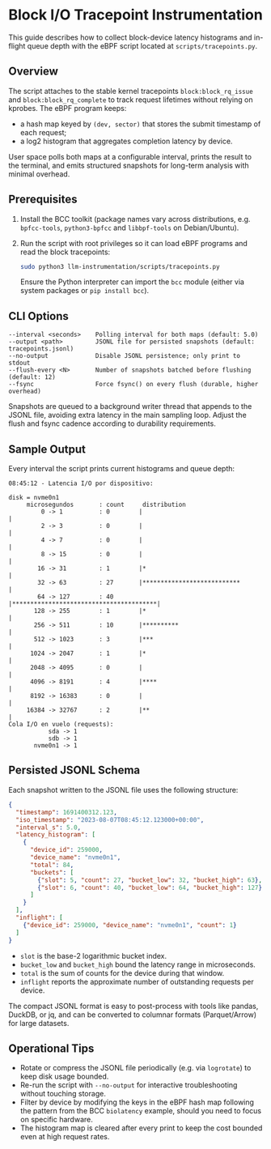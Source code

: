 # Block I/O Tracepoint Instrumentation

This guide describes how to collect block-device latency histograms and in-flight queue depth with the eBPF script located at `scripts/tracepoints.py`.

## Overview

The script attaches to the stable kernel tracepoints `block:block_rq_issue` and `block:block_rq_complete` to track request lifetimes without relying on kprobes. The eBPF program keeps:

- a hash map keyed by `(dev, sector)` that stores the submit timestamp of each request;
- a log2 histogram that aggregates completion latency by device.

User space polls both maps at a configurable interval, prints the result to the terminal, and emits structured snapshots for long-term analysis with minimal overhead.

## Prerequisites

1. Install the BCC toolkit (package names vary across distributions, e.g. `bpfcc-tools`, `python3-bpfcc` and `libbpf-tools` on Debian/Ubuntu).
2. Run the script with root privileges so it can load eBPF programs and read the block tracepoints:

   ```bash
   sudo python3 llm-instrumentation/scripts/tracepoints.py
   ```

   Ensure the Python interpreter can import the `bcc` module (either via system packages or `pip install bcc`).

## CLI Options

```
--interval <seconds>    Polling interval for both maps (default: 5.0)
--output <path>         JSONL file for persisted snapshots (default: tracepoints.jsonl)
--no-output             Disable JSONL persistence; only print to stdout
--flush-every <N>       Number of snapshots batched before flushing (default: 12)
--fsync                 Force fsync() on every flush (durable, higher overhead)
```

Snapshots are queued to a background writer thread that appends to the JSONL file, avoiding extra latency in the main sampling loop. Adjust the flush and fsync cadence according to durability requirements.

## Sample Output

Every interval the script prints current histograms and queue depth:

```
08:45:12 - Latencia I/O por dispositivo:

disk = nvme0n1
     microsegundos       : count     distribution
         0 -> 1          : 0        |                                        |
         2 -> 3          : 0        |                                        |
         4 -> 7          : 0        |                                        |
         8 -> 15         : 0        |                                        |
        16 -> 31         : 1        |*                                       |
        32 -> 63         : 27       |***************************             |
        64 -> 127        : 40       |****************************************|
       128 -> 255        : 1        |*                                       |
       256 -> 511        : 10       |**********                              |
       512 -> 1023       : 3        |***                                     |
      1024 -> 2047       : 1        |*                                       |
      2048 -> 4095       : 0        |                                        |
      4096 -> 8191       : 4        |****                                    |
      8192 -> 16383      : 0        |                                        |
     16384 -> 32767      : 2        |**                                      |
Cola I/O en vuelo (requests):
           sda -> 1
           sdb -> 1
       nvme0n1 -> 1
```

## Persisted JSONL Schema

Each snapshot written to the JSONL file uses the following structure:

```json
{
  "timestamp": 1691400312.123,
  "iso_timestamp": "2023-08-07T08:45:12.123000+00:00",
  "interval_s": 5.0,
  "latency_histogram": [
    {
      "device_id": 259000,
      "device_name": "nvme0n1",
      "total": 84,
      "buckets": [
        {"slot": 5, "count": 27, "bucket_low": 32, "bucket_high": 63},
        {"slot": 6, "count": 40, "bucket_low": 64, "bucket_high": 127}
      ]
    }
  ],
  "inflight": [
    {"device_id": 259000, "device_name": "nvme0n1", "count": 1}
  ]
}
```

- `slot` is the base-2 logarithmic bucket index.
- `bucket_low` and `bucket_high` bound the latency range in microseconds.
- `total` is the sum of counts for the device during that window.
- `inflight` reports the approximate number of outstanding requests per device.

The compact JSONL format is easy to post-process with tools like pandas, DuckDB, or jq, and can be converted to columnar formats (Parquet/Arrow) for large datasets.

## Operational Tips

- Rotate or compress the JSONL file periodically (e.g. via `logrotate`) to keep disk usage bounded.
- Re-run the script with `--no-output` for interactive troubleshooting without touching storage.
- Filter by device by modifying the keys in the eBPF hash map following the pattern from the BCC `biolatency` example, should you need to focus on specific hardware.
- The histogram map is cleared after every print to keep the cost bounded even at high request rates.
